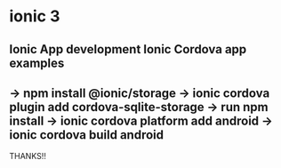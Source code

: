 # ionic 3
Ionic App development
Ionic Cordova app examples
---------------------------------------------------
-> npm install @ionic/storage
-> ionic cordova plugin add cordova-sqlite-storage
-> run npm install
-> ionic cordova platform add android
-> ionic cordova build android
--------------------------------------------------

THANKS!!
